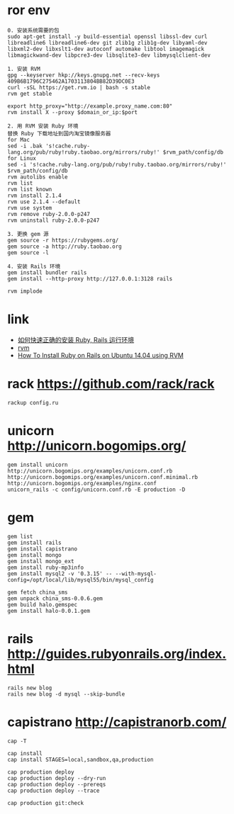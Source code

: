# ror env
```shell
0. 安装系统需要的包
sudo apt-get install -y build-essential openssl libssl-dev curl libreadline6 libreadline6-dev git zlib1g zlib1g-dev libyaml-dev libxml2-dev libxslt1-dev autoconf automake libtool imagemagick libmagickwand-dev libpcre3-dev libsqlite3-dev libmysqlclient-dev

1. 安装 RVM
gpg --keyserver hkp://keys.gnupg.net --recv-keys 409B6B1796C275462A1703113804BB82D39DC0E3
curl -sSL https://get.rvm.io | bash -s stable
rvm get stable

export http_proxy="http://example.proxy_name.com:80"
rvm install X --proxy $domain_or_ip:$port

2. 用 RVM 安装 Ruby 环境
替换 Ruby 下载地址到国内淘宝镜像服务器
for Mac
sed -i .bak 's!cache.ruby-lang.org/pub/ruby!ruby.taobao.org/mirrors/ruby!' $rvm_path/config/db
for Linux
sed -i 's!cache.ruby-lang.org/pub/ruby!ruby.taobao.org/mirrors/ruby!' $rvm_path/config/db
rvm autolibs enable
rvm list
rvm list known
rvm install 2.1.4
rvm use 2.1.4 --default
rvm use system
rvm remove ruby-2.0.0-p247
rvm uninstall ruby-2.0.0-p247

3. 更换 gem 源
gem source -r https://rubygems.org/
gem source -a http://ruby.taobao.org
gem source -l

4. 安装 Rails 环境
gem install bundler rails
gem install --http-proxy http://127.0.0.1:3128 rails

rvm implode
```

# link
- [如何快速正确的安装 Ruby, Rails 运行环境](https://ruby-china.org/wiki/install_ruby_guide)
- [rvm](http://rvm.io/)
- [How To Install Ruby on Rails on Ubuntu 14.04 using RVM](https://www.digitalocean.com/community/tutorials/how-to-install-ruby-on-rails-on-ubuntu-14-04-using-rvm)

# rack https://github.com/rack/rack
```shell
rackup config.ru
```

# unicorn http://unicorn.bogomips.org/
```shell
gem install unicorn
http://unicorn.bogomips.org/examples/unicorn.conf.rb
http://unicorn.bogomips.org/examples/unicorn.conf.minimal.rb
http://unicorn.bogomips.org/examples/nginx.conf
unicorn_rails -c config/unicorn.conf.rb -E production -D
```

# gem
```shell
gem list
gem install rails
gem install capistrano
gem install mongo
gem install mongo_ext
gem install ruby-mp3info
gem install mysql2 -v '0.3.15' -- --with-mysql-config=/opt/local/lib/mysql55/bin/mysql_config

gem fetch china_sms
gem unpack china_sms-0.0.6.gem
gem build halo.gemspec
gem install halo-0.0.1.gem
```

# rails http://guides.rubyonrails.org/index.html
```shell
rails new blog
rails new blog -d mysql --skip-bundle
```

# capistrano http://capistranorb.com/
```shell
cap -T

cap install
cap install STAGES=local,sandbox,qa,production

cap production deploy
cap production deploy --dry-run
cap production deploy --prereqs
cap production deploy --trace

cap production git:check
```
